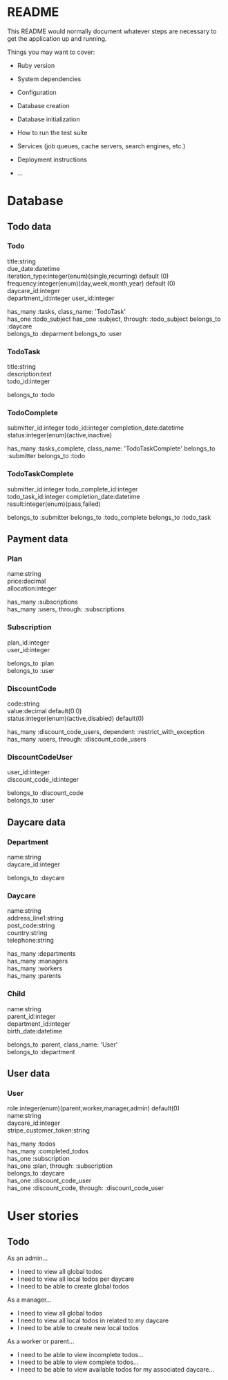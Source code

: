 # README

This README would normally document whatever steps are necessary to get the
application up and running.

Things you may want to cover:

*   Ruby version

*   System dependencies

*   Configuration

*   Database creation

*   Database initialization

*   How to run the test suite

*   Services (job queues, cache servers, search engines, etc.)

*   Deployment instructions

*   ...


# Database

## Todo data

### Todo
title:string  
due_date:datetime  
iteration_type:integer(enum)(single,recurring) default (0)  
frequency:integer(enum)(day,week,month,year) default (0)  
daycare_id:integer  
department_id:integer
user_id:integer  

has_many :tasks, class_name: 'TodoTask'  
has_one :todo_subject
has_one :subject, through: :todo_subject
belongs_to :daycare  
belongs_to :deparment
belongs_to :user  

### TodoTask
title:string  
description:text  
todo_id:integer  

belongs_to :todo  

### TodoComplete
submitter_id:integer
todo_id:integer
completion_date:datetime
status:integer(enum)(active,inactive)

has_many :tasks_complete, class_name: 'TodoTaskComplete'
belongs_to :submitter
belongs_to :todo

### TodoTaskComplete
submitter_id:integer
todo_complete_id:integer  
todo_task_id:integer
completion_date:datetime  
result:integer(enum)(pass,failed)

belongs_to :submitter
belongs_to :todo_complete
belongs_to :todo_task

## Payment data

### Plan
name:string  
price:decimal   
allocation:integer  

has_many :subscriptions  
has_many :users, through: :subscriptions  

### Subscription
plan_id:integer  
user_id:integer  

belongs_to :plan  
belongs_to :user  

### DiscountCode
code:string  
value:decimal default(0.0)  
status:integer(enum)(active,disabled) default(0)  

has_many :discount_code_users, dependent: :restrict_with_exception  
has_many :users, through: :discount_code_users  

### DiscountCodeUser
user_id:integer   
discount_code_id:integer  

belongs_to :discount_code   
belongs_to :user  

## Daycare data

### Department
name:string  
daycare_id:integer  

belongs_to :daycare  

### Daycare
name:string  
address_line1:string  
post_code:string  
country:string  
telephone:string  

has_many :departments   
has_many :managers   
has_many :workers   
has_many :parents  

### Child
name:string  
parent_id:integer  
department_id:integer   
birth_date:datetime  

belongs_to :parent, class_name: 'User'   
belongs_to :department  

## User data

### User
role:integer(enum)(parent,worker,manager,admin) default(0)   
name:string  
daycare_id:integer   
stripe_customer_token:string  

has_many :todos   
has_many :completed_todos   
has_one :subscription   
has_one :plan, through: :subscription   
belongs_to :daycare   
has_one :discount_code_user   
has_one :discount_code, through: :discount_code_user  


# User stories

## Todo

As an admin...  
- I need to view all global todos  
- I need to view all local todos per daycare  
- I need to be able to create global todos   


As a manager...  
- I need to view all global todos   
- I need to view all local todos in related to my daycare  
- I need to be able to create new local todos  

As a worker or parent...  
- I need to be able to view incomplete todos...  
- I need to be able to view complete todos...  
- I need to be able to view available todos for my associated daycare...    
